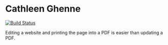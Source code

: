# Cathleen Ghenne

[![Build Status](https://travis-ci.org/cghenne/cghenne.github.io.svg?branch=development)](https://travis-ci.org/cghenne/cghenne.github.io)

Editing a website and printing the page into a PDF is easier than updating a PDF.
